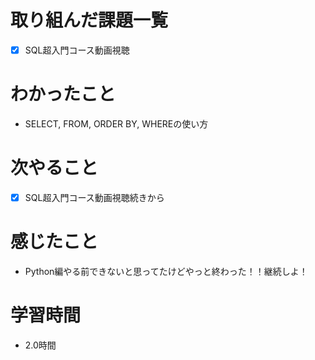 # 取り組んだ課題一覧

- [x] SQL超入門コース動画視聴

# わかったこと

- SELECT,  FROM, ORDER BY, WHEREの使い方

# 次やること

- [x] SQL超入門コース動画視聴続きから

# 感じたこと

- Python編やる前できないと思ってたけどやっと終わった！！継続しよ！

# 学習時間

- 2.0時間